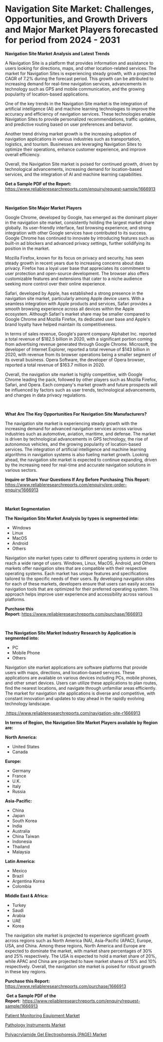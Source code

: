 <p><h1>Navigation Site Market: Challenges, Opportunities, and Growth Drivers and Major Market Players forecasted for period from 2024 - 2031</h1></p><p><strong>Navigation Site Market Analysis and Latest Trends</strong></p>
<p><p>A Navigation Site is a platform that provides information and assistance to users looking for directions, maps, and other location-related services. The market for Navigation Sites is experiencing steady growth, with a projected CAGR of 7.2% during the forecast period. This growth can be attributed to increasing demand for real-time navigation services, advancements in technology such as GPS and mobile communication, and the growing popularity of location-based applications.</p><p>One of the key trends in the Navigation Site market is the integration of artificial intelligence (AI) and machine learning technologies to improve the accuracy and efficiency of navigation services. These technologies enable Navigation Sites to provide personalized recommendations, traffic updates, and predictive routing based on user preferences and behavior.</p><p>Another trend driving market growth is the increasing adoption of navigation applications in various industries such as transportation, logistics, and tourism. Businesses are leveraging Navigation Sites to optimize their operations, enhance customer experience, and improve overall efficiency.</p><p>Overall, the Navigation Site market is poised for continued growth, driven by technological advancements, increasing demand for location-based services, and the integration of AI and machine learning capabilities.</p></p>
<p><strong>Get a Sample PDF of the Report:&nbsp;</strong> <a href="https://www.reliableresearchreports.com/enquiry/request-sample/1666913">https://www.reliableresearchreports.com/enquiry/request-sample/1666913</a></p>
<p>&nbsp;</p>
<p><strong>Navigation Site Major Market Players</strong></p>
<p><p>Google Chrome, developed by Google, has emerged as the dominant player in the navigation site market, consistently holding the largest market share globally. Its user-friendly interface, fast browsing experience, and strong integration with other Google services have contributed to its success. Google Chrome has continued to innovate by introducing features such as built-in ad blockers and advanced privacy settings, further solidifying its position in the market.</p><p>Mozilla Firefox, known for its focus on privacy and security, has seen steady growth in recent years due to increasing concerns about data privacy. Firefox has a loyal user base that appreciates its commitment to user protection and open-source development. The browser also offers customizable features and extensions that cater to a niche audience seeking more control over their online experience.</p><p>Safari, developed by Apple, has established a strong presence in the navigation site market, particularly among Apple device users. With a seamless integration with Apple products and services, Safari provides a smooth browsing experience across all devices within the Apple ecosystem. Although Safari's market share may be smaller compared to Google Chrome and Mozilla Firefox, its dedicated user base and Apple's brand loyalty have helped maintain its competitiveness.</p><p>In terms of sales revenue, Google's parent company Alphabet Inc. reported a total revenue of $182.5 billion in 2020, with a significant portion coming from advertising revenue generated through Google Chrome. Microsoft, the developer of Internet Explorer, reported a total revenue of $143 billion in 2020, with revenue from its browser operations being a smaller segment of its overall business. Opera Software, the developer of Opera browser, reported a total revenue of $163.7 million in 2020.</p><p>Overall, the navigation site market is highly competitive, with Google Chrome leading the pack, followed by other players such as Mozilla Firefox, Safari, and Opera. Each company's market growth and future prospects will be influenced by factors such as user trends, technological advancements, and changes in data privacy regulations.</p></p>
<p>&nbsp;</p>
<p><strong>What Are The Key Opportunities For Navigation Site Manufacturers?</strong></p>
<p><p>The navigation site market is experiencing steady growth with the increasing demand for advanced navigation services across various industries such as automotive, aviation, maritime, and defense. The market is driven by technological advancements in GPS technology, the rise of autonomous vehicles, and the growing popularity of location-based services. The integration of artificial intelligence and machine learning algorithms in navigation systems is also fueling market growth. Looking ahead, the navigation site market is expected to continue expanding, driven by the increasing need for real-time and accurate navigation solutions in various sectors.</p></p>
<p><strong>Inquire or Share Your Questions If Any Before Purchasing This Report:</strong> <a href="https://www.reliableresearchreports.com/enquiry/pre-order-enquiry/1666913">https://www.reliableresearchreports.com/enquiry/pre-order-enquiry/1666913</a></p>
<p>&nbsp;</p>
<p><strong>Market Segmentation</strong></p>
<p><strong>The Navigation Site Market Analysis by types is segmented into:</strong></p>
<p><ul><li>Windows</li><li>Linux</li><li>MacOS</li><li>Android</li><li>Others</li></ul></p>
<p><p>Navigation site market types cater to different operating systems in order to reach a wide range of users. Windows, Linux, MacOS, Android, and Others markets offer navigation sites that are compatible with their respective operating systems. Each market has unique features and specifications tailored to the specific needs of their users. By developing navigation sites for each of these markets, developers ensure that users can easily access navigation tools that are optimized for their preferred operating system. This approach helps improve user experience and accessibility across various platforms.</p></p>
<p><strong>Purchase this Report:&nbsp;</strong><a href="https://www.reliableresearchreports.com/purchase/1666913">https://www.reliableresearchreports.com/purchase/1666913</a></p>
<p>&nbsp;</p>
<p><strong>The Navigation Site Market Industry Research by Application is segmented into:</strong></p>
<p><ul><li>PC</li><li>Mobile Phone</li><li>Others</li></ul></p>
<p><p>Navigation site market applications are software platforms that provide users with maps, directions, and location-based services. These applications are available on various devices including PCs, mobile phones, and other smart devices. Users can utilize these applications to plan routes, find the nearest locations, and navigate through unfamiliar areas efficiently. The market for navigation site applications is diverse and competitive, with constant innovation and updates to stay ahead in the rapidly evolving technology landscape.</p></p>
<p><a href="https://www.reliableresearchreports.com/navigation-site-r1666913">&nbsp;https://www.reliableresearchreports.com/navigation-site-r1666913</a></p>
<p><strong>In terms of Region, the Navigation Site Market Players available by Region are:</strong></p>
<p>
    <p> <strong> North America: </strong>
        <ul>
            <li>United States</li>
            <li>Canada</li>
        </ul>
        </p> 
    <p> <strong> Europe: </strong>
        <ul>
            <li>Germany</li>
            <li>France</li>
            <li>U.K.</li>
            <li>Italy</li>
            <li>Russia</li>
        </ul>
        </p> 
    <p> <strong> Asia-Pacific: </strong>
        <ul>
            <li>China</li>
            <li>Japan</li>
            <li>South Korea</li>
            <li>India</li>
            <li>Australia</li>
            <li>China Taiwan</li>
            <li>Indonesia</li>
            <li>Thailand</li>
            <li>Malaysia</li>
        </ul>
        </p> 
    <p> <strong> Latin America: </strong>
        <ul>
            <li>Mexico</li>
            <li>Brazil</li>
            <li>Argentina Korea</li>
            <li>Colombia</li>
        </ul>
        </p> 
    <p> <strong> Middle East & Africa: </strong>
        <ul>
            <li>Turkey</li>
            <li>Saudi</li>
            <li>Arabia</li>
            <li>UAE</li>
            <li>Korea</li>
        </ul>
    </p>
    </p>
<p><p>The navigation site market is projected to experience significant growth across regions such as North America (NA), Asia-Pacific (APAC), Europe, USA, and China. Among these regions, North America and Europe are expected to dominate the market, with market share percentages of 30% and 25% respectively. The USA is expected to hold a market share of 20%, while APAC and China are projected to have market shares of 15% and 10% respectively. Overall, the navigation site market is poised for robust growth in these key regions.</p></p>
<p><strong>Purchase this Report: </strong><a href="https://www.reliableresearchreports.com/purchase/1666913">https://www.reliableresearchreports.com/purchase/1666913</a></p>
<p>&nbsp;<strong>Get a Sample PDF of the Report:&nbsp;&nbsp;</strong><a href="https://www.reliableresearchreports.com/enquiry/request-sample/1666913">https://www.reliableresearchreports.com/enquiry/request-sample/1666913</a></p>
<p><strong></strong></p>
<p><p><a href="https://view.publitas.com/reportprime-1/global-patient-monitoring-equipment-market-is-projected-to-grow-at-a-cagr-of-11-4-forcasted-for-period-from-2024-to-2031/">Patient Monitoring Equipment Market</a></p><p><a href="https://view.publitas.com/reportprime-1/pathology-instruments-market-emerging-trends-and-future-prospects-for-period-from-2024-to-2031/">Pathology Instruments Market</a></p><p><a href="https://github.com/lukmanduiky01/Market-Research-Report-List-1/blob/main/polyacrylamide-gel-electrophoresis-page-market.md">Polyacrylamide Gel Electrophoresis (PAGE) Market</a></p></p>
